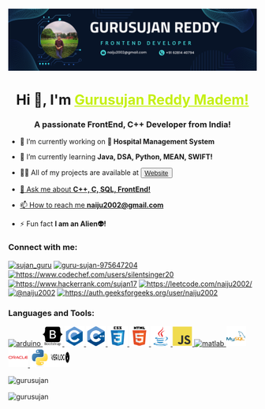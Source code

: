 ![logo](https://github.com/GURUSUJAN/GURUSUJAN/blob/main/Navy%20Blue%20Geometric%20Technology%20LinkedIn%20Banner.png)
<h1 align="center">Hi 👋, I'm <a href="https://www.linkedin.com/in/guru-sujan-975647204/" target="_blank" style="color: #c5f015;">Gurusujan Reddy Madem!</a></h1>
<h3 align="center">A passionate FrontEnd, C++ Developer from India!</h3>

- 🔭 I’m currently working on **🏥 Hospital Management System**

- 🌱 I’m currently learning **Java, DSA, Python, MEAN, SWIFT!**

- 👨‍💻 All of my projects are available at <button><a href="https://gurusujanreddymademnai.on.drv.tw/www.Gurusujan%20Reddy.com/Portfolio.html" target="_blank">Website</button>

- 💬 Ask me about **C++, C, SQL, FrontEnd!**

- 📫 How to reach me **naiju2002@gmail.com**

- ⚡ Fun fact **I am an Alien👽!**

<h3 align="left">Connect with me:</h3>
<p align="left">
<a href="https://twitter.com/sujan_guru" target="blank"><img align="center" src="https://raw.githubusercontent.com/rahuldkjain/github-profile-readme-generator/master/src/images/icons/Social/twitter.svg" alt="sujan_guru" height="30" width="40" /></a>
<a href="https://linkedin.com/in/guru-sujan-975647204" target="blank"><img align="center" src="https://raw.githubusercontent.com/rahuldkjain/github-profile-readme-generator/master/src/images/icons/Social/linked-in-alt.svg" alt="guru-sujan-975647204" height="30" width="40" /></a>
<a href="https://www.codechef.com/users/https://www.codechef.com/users/silentsinger20" target="blank"><img align="center" src="https://cdn.jsdelivr.net/npm/simple-icons@3.1.0/icons/codechef.svg" alt="https://www.codechef.com/users/silentsinger20" height="30" width="40" /></a>
<a href="https://www.hackerrank.com/https://www.hackerrank.com/sujan17" target="blank"><img align="center" src="https://raw.githubusercontent.com/rahuldkjain/github-profile-readme-generator/master/src/images/icons/Social/hackerrank.svg" alt="https://www.hackerrank.com/sujan17" height="30" width="40" /></a>
<a href="https://www.leetcode.com/https://leetcode.com/naiju2002/" target="blank"><img align="center" src="https://raw.githubusercontent.com/rahuldkjain/github-profile-readme-generator/master/src/images/icons/Social/leet-code.svg" alt="https://leetcode.com/naiju2002/" height="30" width="40" /></a>
<a href="https://www.hackerearth.com/@naiju2002" target="blank"><img align="center" src="https://raw.githubusercontent.com/rahuldkjain/github-profile-readme-generator/master/src/images/icons/Social/hackerearth.svg" alt="@naiju2002" height="30" width="40" /></a>
<a href="https://auth.geeksforgeeks.org/user/https://auth.geeksforgeeks.org/user/naiju2002" target="blank"><img align="center" src="https://raw.githubusercontent.com/rahuldkjain/github-profile-readme-generator/master/src/images/icons/Social/geeks-for-geeks.svg" alt="https://auth.geeksforgeeks.org/user/naiju2002" height="30" width="40" /></a>
</p>

<h3 align="left">Languages and Tools:</h3>
<p align="left"> <a href="https://www.arduino.cc/" target="_blank" rel="noreferrer"> <img src="https://cdn.worldvectorlogo.com/logos/arduino-1.svg" alt="arduino" width="40" height="40"/> </a> <a href="https://getbootstrap.com" target="_blank" rel="noreferrer"> <img src="https://raw.githubusercontent.com/devicons/devicon/master/icons/bootstrap/bootstrap-plain-wordmark.svg" alt="bootstrap" width="40" height="40"/> </a> <a href="https://www.cprogramming.com/" target="_blank" rel="noreferrer"> <img src="https://raw.githubusercontent.com/devicons/devicon/master/icons/c/c-original.svg" alt="c" width="40" height="40"/> </a> <a href="https://www.w3schools.com/cpp/" target="_blank" rel="noreferrer"> <img src="https://raw.githubusercontent.com/devicons/devicon/master/icons/cplusplus/cplusplus-original.svg" alt="cplusplus" width="40" height="40"/> </a> <a href="https://www.w3schools.com/css/" target="_blank" rel="noreferrer"> <img src="https://raw.githubusercontent.com/devicons/devicon/master/icons/css3/css3-original-wordmark.svg" alt="css3" width="40" height="40"/> </a> <a href="https://www.w3.org/html/" target="_blank" rel="noreferrer"> <img src="https://raw.githubusercontent.com/devicons/devicon/master/icons/html5/html5-original-wordmark.svg" alt="html5" width="40" height="40"/> </a> <a href="https://www.java.com" target="_blank" rel="noreferrer"> <img src="https://raw.githubusercontent.com/devicons/devicon/master/icons/java/java-original.svg" alt="java" width="40" height="40"/> </a> <a href="https://developer.mozilla.org/en-US/docs/Web/JavaScript" target="_blank" rel="noreferrer"> <img src="https://raw.githubusercontent.com/devicons/devicon/master/icons/javascript/javascript-original.svg" alt="javascript" width="40" height="40"/> </a> <a href="https://www.mathworks.com/" target="_blank" rel="noreferrer"> <img src="https://upload.wikimedia.org/wikipedia/commons/2/21/Matlab_Logo.png" alt="matlab" width="40" height="40"/> </a> <a href="https://www.mysql.com/" target="_blank" rel="noreferrer"> <img src="https://raw.githubusercontent.com/devicons/devicon/master/icons/mysql/mysql-original-wordmark.svg" alt="mysql" width="40" height="40"/> </a> <a href="https://www.oracle.com/" target="_blank" rel="noreferrer"> <img src="https://raw.githubusercontent.com/devicons/devicon/master/icons/oracle/oracle-original.svg" alt="oracle" width="40" height="40"/> </a> <a href="https://www.python.org" target="_blank" rel="noreferrer"> <img src="https://raw.githubusercontent.com/devicons/devicon/master/icons/python/python-original.svg" alt="python" width="40" height="40"/></a><a href="https://www.chipverify.com/" target="_blank" rel="noreferrer"><img src="https://raw.githubusercontent.com/Verilog-Solutions/.github/main/assets/verilog-logo.svg" alt="verilog" width="40" height="40"/></a></p>

<p><img align="center" src="https://github-readme-stats.vercel.app/api/top-langs?username=gurusujan&show_icons=true&locale=en&layout=compact" alt="gurusujan" /></p>

<p><img align="center" src="https://github-readme-streak-stats.herokuapp.com/?user=gurusujan&" alt="gurusujan" /></p>
